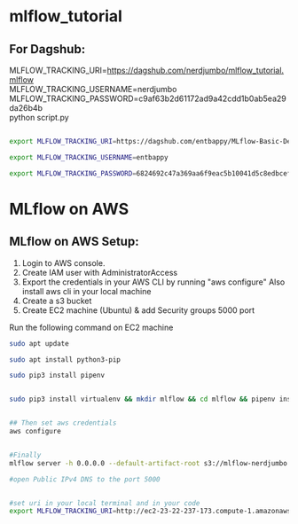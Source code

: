 # mlflow_tutorial


## For Dagshub:

MLFLOW_TRACKING_URI=https://dagshub.com/nerdjumbo/mlflow_tutorial.mlflow \
MLFLOW_TRACKING_USERNAME=nerdjumbo \
MLFLOW_TRACKING_PASSWORD=c9af63b2d61172ad9a42cdd1b0ab5ea29da26b4b \
python script.py


```bash

export MLFLOW_TRACKING_URI=https://dagshub.com/entbappy/MLflow-Basic-Demo.mlflow

export MLFLOW_TRACKING_USERNAME=entbappy 

export MLFLOW_TRACKING_PASSWORD=6824692c47a369aa6f9eac5b10041d5c8edbcef0


```


# MLflow on AWS

## MLflow on AWS Setup:

1. Login to AWS console.
2. Create IAM user with AdministratorAccess
3. Export the credentials in your AWS CLI by running "aws configure"
Also install aws cli in your local machine
4. Create a s3 bucket
5. Create EC2 machine (Ubuntu) & add Security groups 5000 port

Run the following command on EC2 machine
```bash
sudo apt update

sudo apt install python3-pip

sudo pip3 install pipenv


sudo pip3 install virtualenv && mkdir mlflow && cd mlflow && pipenv install mlflow && pipenv install awscli && pipenv install boto3 && pipenv shell


## Then set aws credentials
aws configure


#Finally 
mlflow server -h 0.0.0.0 --default-artifact-root s3://mlflow-nerdjumbo

#open Public IPv4 DNS to the port 5000


#set uri in your local terminal and in your code 
export MLFLOW_TRACKING_URI=http://ec2-23-22-237-173.compute-1.amazonaws.com:5000/
```

